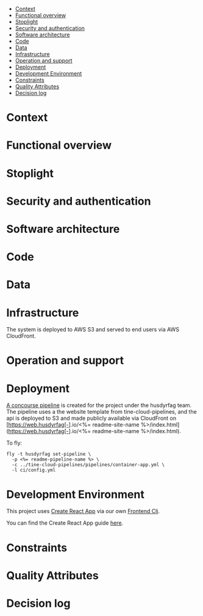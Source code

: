 
- [Context](#context)
- [Functional overview](#functional-overview)
- [Stoplight](#api-stoplight-documentation)
- [Security and authentication](#security-and-authentication)
- [Software architecture](#software-architecture)
- [Code](#code)
- [Data](#data)
- [Infrastructure](#infrastructure)
- [Operation and support](#operation-and-support)
- [Deployment](#deployment)
- [Development Environment](#development-environment)
- [Constraints](#constraints)
- [Quality Attributes](#quality-attributes)
- [Decision log](#decision-log)

# Context

# Functional overview

# Stoplight

# Security and authentication

# Software architecture

# Code

# Data

# Infrastructure

The system is deployed to AWS S3 and served to end users via AWS CloudFront.

# Operation and support

# Deployment
[A concourse pipeline](<%= readme-concourse-url %>) is created for the project under the husdyrfag team. The pipeline uses a the website template from tine-cloud-pipelines, and the api is deployed to S3 and made publicly available via CloudFront on [https://web.husdyrfag[-<env>].io/<%= readme-site-name %>/index.html](https://web.husdyrfag[-<env>].io/<%= readme-site-name %>/index.html).

To fly:

    fly -t husdyrfag set-pipeline \
      -p <%= readme-pipeline-name %> \
      -c ../tine-cloud-pipelines/pipelines/container-app.yml \
      -l ci/config.yml

# Development Environment

This project uses [Create React App](https://github.com/facebookincubator/create-react-app) via our own [Frontend Cli](https://github.com/TINE-SA/tooling-frontend-cli).

You can find the Create React App guide [here](https://github.com/facebookincubator/create-react-app/blob/master/packages/react-scripts/template/README.md).

# Constraints

# Quality Attributes

# Decision log
